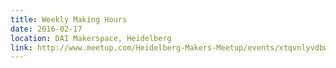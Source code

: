 ```yaml
---
title: Weekly Making Hours
date: 2016-02-17
location: DAI Makerspace, Heidelberg
link: http://www.meetup.com/Heidelberg-Makers-Meetup/events/xtqvnlyvdbwb/
---
```


